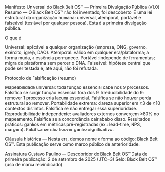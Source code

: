 Manifesto Universal do Black Belt OS™ — Primeira Divulgação Pública (v1.0)
Resumo — O Black Belt OS™ não foi inventado; foi descoberto. É uma lei estrutural da organização humana: universal, atemporal, portável e falseável (testável por qualquer pessoa). Esta é a primeira divulgação pública.

O que é

Universal: aplicável a qualquer organização (empresa, ONG, governo, exército, igreja, DAO).
Atemporal: válido em qualquer era/plataforma; a forma muda, a essência permanece.
Portável: independe de ferramentas; migra de plataforma sem perder o DNA.
Falseável: hipótese central que pode ser testada e, até aqui, não foi refutada.

Protocolo de Falsificação (resumo)

Mapeabilidade universal: toda função essencial cabe nos 9 processos. Falsifica se surgir função essencial fora dos 9.
Irreducibilidade do 9: remover 1 processo cria lacuna essencial. Falsifica se não houver perda estrutural ao remover.
Portabilidade extrema: clareza superior em ≥3 de ≥10 contextos distintos. Falsifica se não entregar essa superioridade.
Reprodutibilidade independente: avaliadores externos convergem ≥80% no mapeamento. Falsifica se a concordância cair abaixo disso.
Resultados práticos: ganhos em métricas pré-registradas (ex.: lead-time, NPS, margem). Falsifica se não houver ganho significativo.

Cláusula histórica — Nesta era, demos nome e forma ao código: Black Belt OS™. Esta publicação serve como marco público de anterioridade.

Assinatura Gustavo Paulino — Descobridor do Black Belt OS™ Data de primeira publicação: 2 de setembro de 2025 (UTC−3) Selo: Black Belt OS™ (uso de marca reivindicado)